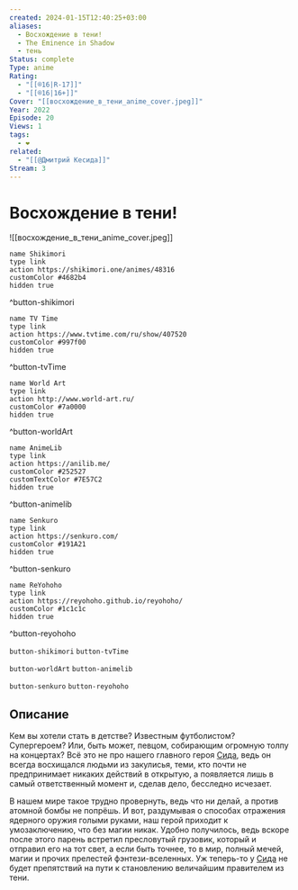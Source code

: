 ```yaml
---
created: 2024-01-15T12:40:25+03:00
aliases:
  - Восхождение в тени!
  - The Eminence in Shadow
  - тень
Status: complete
Type: anime
Rating:
  - "[[®️16|R-17]]"
  - "[[®️16|16+]]"
Cover: "[[восхождение_в_тени_anime_cover.jpeg]]"
Year: 2022
Episode: 20
Views: 1
tags:
  - ❤
related:
  - "[[@Дмитрий Кесида]]"
Stream: 3
---
```


# Восхождение в тени!

![[восхождение_в_тени_anime_cover.jpeg]]

```button
name Shikimori
type link
action https://shikimori.one/animes/48316
customColor #4682b4
hidden true
```
^button-shikimori

```button
name TV Time
type link
action https://www.tvtime.com/ru/show/407520
customColor #997f00
hidden true
```
^button-tvTime

```button
name World Art
type link
action http://www.world-art.ru/
customColor #7a0000
hidden true
```
^button-worldArt

```button
name AnimeLib
type link
action https://anilib.me/
customColor #252527
customTextColor #7E57C2
hidden true
```
^button-animelib

```button
name Senkuro
type link
action https://senkuro.com/
customColor #191A21
hidden true
```
^button-senkuro

```button
name ReYohoho
type link
action https://reyohoho.github.io/reyohoho/
customColor #1c1c1c
hidden true
```
^button-reyohoho

`button-shikimori` `button-tvTime`

`button-worldArt` `button-animelib`

`button-senkuro` `button-reyohoho`

## Описание

Кем вы хотели стать в детстве? Известным футболистом? Супергероем? Или, быть может, певцом, собирающим огромную толпу на концертах? Всё это не про нашего главного героя [Сида](https://shikimori.one/characters/171572-cid-kagenou), ведь он всегда восхищался людьми из закулисья, теми, кто почти не предпринимает никаких действий в открытую, а появляется лишь в самый ответственный момент и, сделав дело, бесследно исчезает.

В нашем мире такое трудно провернуть, ведь что ни делай, а против атомной бомбы не попрёшь. И вот, раздумывая о способах отражения ядерного оружия голыми руками, наш герой приходит к умозаключению, что без магии никак. Удобно получилось, ведь вскоре после этого парень встретил пресловутый грузовик, который и отправил его на тот свет, а если быть точнее, то в мир, полный мечей, магии и прочих прелестей фэнтези-вселенных. Уж теперь-то у [Сида](https://shikimori.one/characters/171572-cid-kagenou) не будет препятствий на пути к становлению величайшим правителем из тени.
